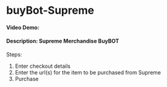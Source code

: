 # buyBot-Supreme
#### Video Demo:  <URL HERE>
#### Description: Supreme Merchandise BuyBOT<br>
Steps: <br>
1) Enter checkout details<br>
2) Enter the url(s) for the item to be purchased from Supreme<br>
3) Purchase<br>

